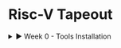 # Risc-V Tapeout

<details>
  <summary>► Week 0 - Tools Installation</summary>
  
  This section documents the setup of the essential open-source EDA toolchain.
  
  ---
  
  ### Icarus Verilog (iverilog) Installation
  
  Icarus Verilog is an open-source Verilog simulator used to compile and test Verilog code.
  
  
  **Command Used:**

  sudo apt-get install iverilog
 
![WhatsApp Image 2025-09-19 at 2 50 10 PM](https://github.com/user-attachments/assets/fdb86356-eeda-4591-856c-021954b11c3a)

